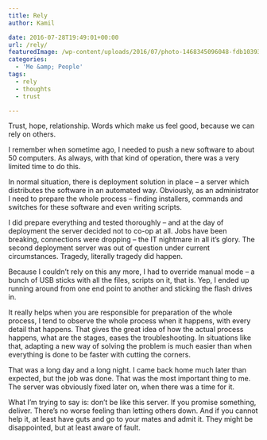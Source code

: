 ```yaml
---
title: Rely
author: Kamil

date: 2016-07-28T19:49:01+00:00
url: /rely/
featuredImage: /wp-content/uploads/2016/07/photo-1468345096048-fdb10393b472.jpg
categories:
  - 'Me &amp; People'
tags:
  - rely
  - thoughts
  - trust

---
```

Trust, hope, relationship. Words which make us feel good, because we can rely on others.

I remember when sometime ago, I needed to push a new software to about 50 computers. As always, with that kind of operation, there was a very limited time to do this.

In normal situation, there is deployment solution in place &#8211; a server which distributes the software in an automated way. Obviously, as an administrator I need to prepare the whole process &#8211; finding installers, commands and switches for these software and even writing scripts.

I did prepare everything and tested thoroughly &#8211; and at the day of deployment the server decided not to co-op at all. Jobs have been breaking, connections were dropping &#8211; the IT nightmare in all it&#8217;s glory. The second deployment server was out of question under current circumstances. Tragedy, literally tragedy did happen.

Because I couldn&#8217;t rely on this any more, I had to override manual mode &#8211; a bunch of USB sticks with all the files, scripts on it, that is. Yep, I ended up running around from one end point to another and sticking the flash drives in.

It really helps when you are responsible for preparation of the whole process, I tend to observe the whole process when it happens, with every detail that happens. That gives the great idea of how the actual process happens, what are the stages, eases the troubleshooting. In situations like that, adapting a new way of solving the problem is much easier than when everything is done to be faster with cutting the corners.

That was a long day and a long night. I came back home much later than expected, but the job was done. That was the most important thing to me. The server was obviously fixed later on, when there was a time for it.

What I&#8217;m trying to say is: don&#8217;t be like this server. If you promise something, deliver. There&#8217;s no worse feeling than letting others down. And if you cannot help it, at least have guts and go to your mates and admit it. They might be disappointed, but at least aware of fault.
